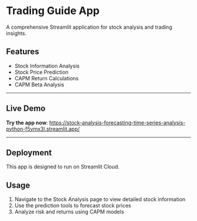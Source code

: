 # Trading Guide App

A comprehensive Streamlit application for stock analysis and trading insights.

## Features

- Stock Information Analysis
- Stock Price Prediction
- CAPM Return Calculations
- CAPM Beta Analysis

---

## Live Demo

**Try the app now**: https://stock-analysis-forecasting-time-series-analysis-python-f5ymx3l.streamlit.app/

---

## Deployment

This app is designed to run on Streamlit Cloud.
## Usage

1. Navigate to the Stock Analysis page to view detailed stock information
2. Use the prediction tools to forecast stock prices
3. Analyze risk and returns using CAPM models


